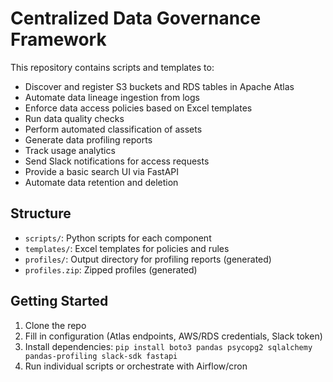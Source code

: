# Centralized Data Governance Framework

This repository contains scripts and templates to:
- Discover and register S3 buckets and RDS tables in Apache Atlas
- Automate data lineage ingestion from logs
- Enforce data access policies based on Excel templates
- Run data quality checks
- Perform automated classification of assets
- Generate data profiling reports
- Track usage analytics
- Send Slack notifications for access requests
- Provide a basic search UI via FastAPI
- Automate data retention and deletion

## Structure

- `scripts/`: Python scripts for each component
- `templates/`: Excel templates for policies and rules
- `profiles/`: Output directory for profiling reports (generated)
- `profiles.zip`: Zipped profiles (generated)

## Getting Started

1. Clone the repo
2. Fill in configuration (Atlas endpoints, AWS/RDS credentials, Slack token)
3. Install dependencies: `pip install boto3 pandas psycopg2 sqlalchemy pandas-profiling slack-sdk fastapi`
4. Run individual scripts or orchestrate with Airflow/cron


